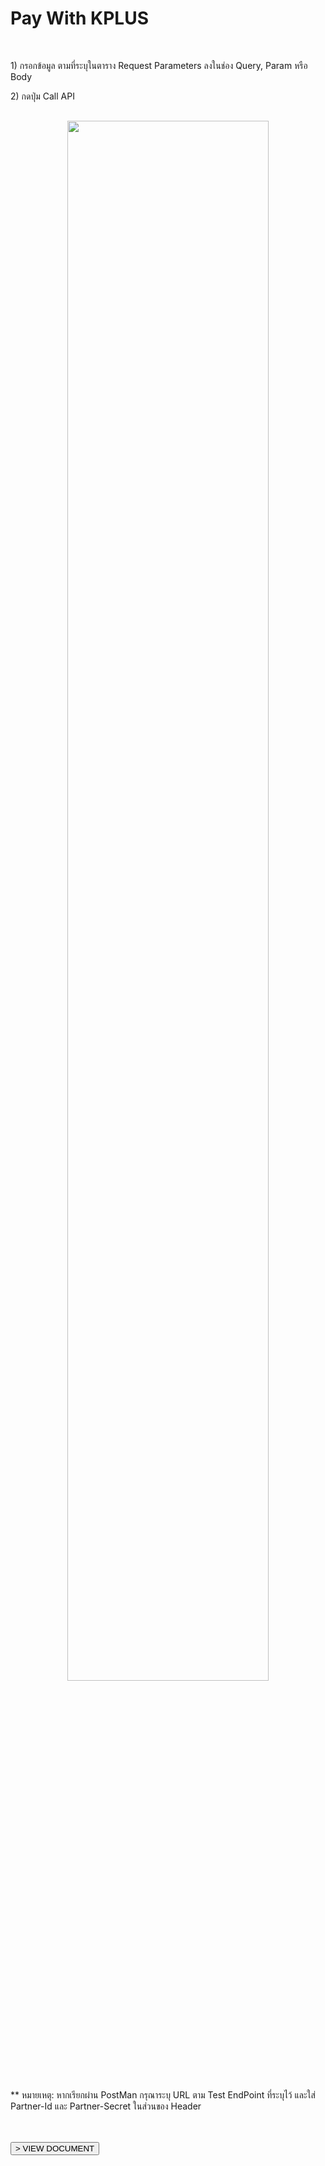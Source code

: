 # <strong>Pay With KPLUS</strong>

<br/>

</strong>

<p>
1) กรอกข้อมูล ตามที่ระบุในตาราง Request Parameters ลงในช่อง Query, Param หรือ Body
</p>
<p>
2) กดปุ่ม Call API
</p>
<div class="image-wrap" style="text-align: center; margin: 30px 0px ;" >
<img src="https://firebasestorage.googleapis.com/v0/b/kbank-open-api.appspot.com/o/recentAcc.png?alt=media&token=f551e52c-278c-45ac-b180-1efd6b9b6436"  width="80%" height="auto" /></div>

\*\* หมายเหตุ: หากเรียกผ่าน PostMan กรุณาระบุ URL ตาม Test EndPoint ที่ระบุไว้ และใส่ Partner-Id และ Partner-Secret ในส่วนของ Header

<br/>
<br/>
<a href="/open-api/doc/pay-with-kplus"><button>> VIEW DOCUMENT</button></a>
